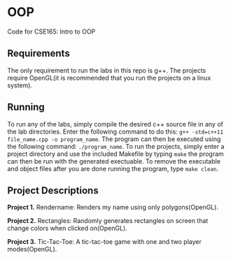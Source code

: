 # OOP
Code for CSE165: Intro to OOP

## Requirements

The only requirement to run the labs in this repo is g++. The projects require OpenGL(it is recommended that you run the projects on a linux system).

## Running

To run any of the labs, simply compile the desired c++ source file in any of the lab directories.
Enter the following command to do this: `g++ -std=c++11 file_name.cpp -o program_name`. The program
can then be executed using the following command: `./program_name`. To run the projects, simply enter a
project directory and use the included Makefile by typing `make` the program can then be run with the generated exectuable. 
To remove the executable and object files after you are done running the program, type `make clean`.

## Project Descriptions

**Project 1.** Rendername: Renders my name using only polygons(OpenGL).

**Project 2.** Rectangles: Randomly generates rectangles on screen that change colors when clicked on(OpenGL).

**Project 3.** Tic-Tac-Toe: A tic-tac-toe game with one and two player modes(OpenGL).
